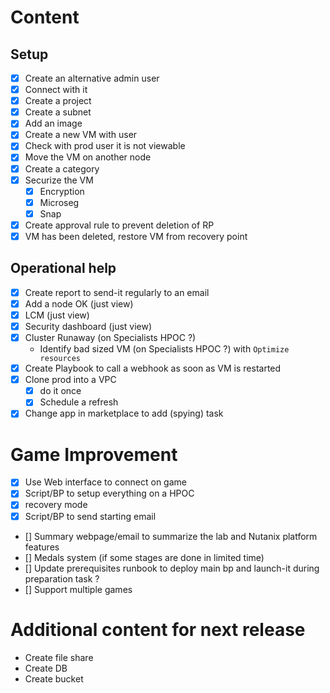 # Content

## Setup 

- [x] Create an alternative admin user
- [x] Connect with it
- [x] Create a project
- [x] Create a subnet
- [x] Add an image
- [x] Create a new VM with user
- [x] Check with prod user it is not viewable
- [x] Move the VM on another node
- [x] Create a category
- [x] Securize the VM
	- [x] Encryption
	- [x] Microseg
	- [x] Snap
- [x] Create approval rule to prevent deletion of RP
- [x] VM has been deleted, restore VM from recovery point

## Operational help

- [x] Create report to send-it regularly to an email
- [x] Add a node OK (just view)
- [x] LCM (just view)
- [x] Security dashboard (just view)
- [x] Cluster Runaway (on Specialists HPOC ?)
	- Identify bad sized VM (on Specialists HPOC ?) with `Optimize resources`
- [x] Create Playbook to call a webhook as soon as VM is restarted
- [x] Clone prod into a VPC
	- [x] do it once
	- [x] Schedule a refresh 
- [x] Change app in marketplace to add (spying) task

# Game Improvement
 - [x] Use Web interface to connect on game
 - [x] Script/BP to setup everything on a HPOC
 - [x] recovery mode
 - [x] Script/BP to send starting email
 - [] Summary webpage/email to summarize the lab and Nutanix platform features
 - [] Medals system (if some stages are done in limited time)
 - [] Update prerequisites runbook to deploy main bp and launch-it during preparation task ?
 - [] Support multiple games

# Additional content for next release
- Create file share
- Create DB
- Create bucket